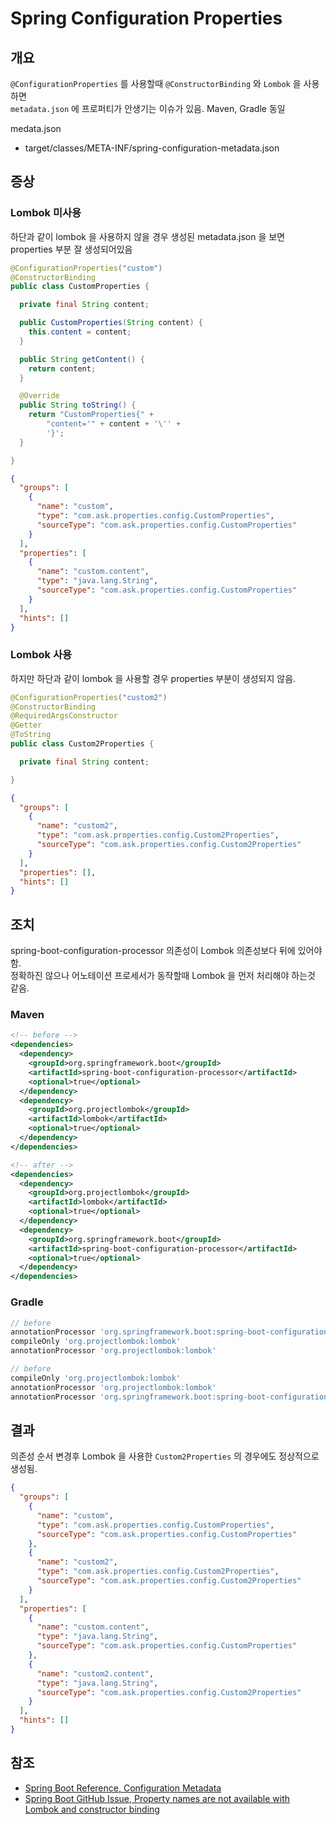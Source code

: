 # Spring Configuration Properties

## 개요

`@ConfigurationProperties` 를 사용할때 `@ConstructorBinding` 와 `Lombok` 을 사용하면  
`metadata.json` 에 프로퍼티가 안생기는 이슈가 있음. Maven, Gradle 동일

medata.json
- target/classes/META-INF/spring-configuration-metadata.json

## 증상

### Lombok 미사용

하단과 같이 lombok 을 사용하지 않을 경우 생성된 metadata.json 을 보면 properties 부분 잘 생성되어있음

```java
@ConfigurationProperties("custom")
@ConstructorBinding
public class CustomProperties {

  private final String content;

  public CustomProperties(String content) {
    this.content = content;
  }

  public String getContent() {
    return content;
  }

  @Override
  public String toString() {
    return "CustomProperties{" +
        "content='" + content + '\'' +
        '}';
  }

}
```

```json
{
  "groups": [
    {
      "name": "custom",
      "type": "com.ask.properties.config.CustomProperties",
      "sourceType": "com.ask.properties.config.CustomProperties"
    }
  ],
  "properties": [
    {
      "name": "custom.content",
      "type": "java.lang.String",
      "sourceType": "com.ask.properties.config.CustomProperties"
    }
  ],
  "hints": []
}
```

### Lombok 사용

하지만 하단과 같이 lombok 을 사용할 경우 properties 부분이 생성되지 않음.

```java
@ConfigurationProperties("custom2")
@ConstructorBinding
@RequiredArgsConstructor
@Getter
@ToString
public class Custom2Properties {

  private final String content;

}
```

```json
{
  "groups": [
    {
      "name": "custom2",
      "type": "com.ask.properties.config.Custom2Properties",
      "sourceType": "com.ask.properties.config.Custom2Properties"
    }
  ],
  "properties": [],
  "hints": []
}
```

## 조치

spring-boot-configuration-processor 의존성이 Lombok 의존성보다 뒤에 있어야함.  
정확하진 않으나 어노테이션 프로세서가 동작할때 Lombok 을 먼저 처리해야 하는것 같음.

### Maven

```xml
<!-- before -->
<dependencies>
  <dependency>
    <groupId>org.springframework.boot</groupId>
    <artifactId>spring-boot-configuration-processor</artifactId>
    <optional>true</optional>
  </dependency>
  <dependency>
    <groupId>org.projectlombok</groupId>
    <artifactId>lombok</artifactId>
    <optional>true</optional>
  </dependency>
</dependencies>

<!-- after -->
<dependencies>
  <dependency>
    <groupId>org.projectlombok</groupId>
    <artifactId>lombok</artifactId>
    <optional>true</optional>
  </dependency>
  <dependency>
    <groupId>org.springframework.boot</groupId>
    <artifactId>spring-boot-configuration-processor</artifactId>
    <optional>true</optional>
  </dependency>
</dependencies>
```

### Gradle

```groovy
// before
annotationProcessor 'org.springframework.boot:spring-boot-configuration-processor'
compileOnly 'org.projectlombok:lombok'
annotationProcessor 'org.projectlombok:lombok'

// before
compileOnly 'org.projectlombok:lombok'
annotationProcessor 'org.projectlombok:lombok'
annotationProcessor 'org.springframework.boot:spring-boot-configuration-processor'
```

## 결과

의존성 순서 변경후 Lombok 을 사용한 `Custom2Properties` 의 경우에도 정상적으로 생성됨.

```json
{
  "groups": [
    {
      "name": "custom",
      "type": "com.ask.properties.config.CustomProperties",
      "sourceType": "com.ask.properties.config.CustomProperties"
    },
    {
      "name": "custom2",
      "type": "com.ask.properties.config.Custom2Properties",
      "sourceType": "com.ask.properties.config.Custom2Properties"
    }
  ],
  "properties": [
    {
      "name": "custom.content",
      "type": "java.lang.String",
      "sourceType": "com.ask.properties.config.CustomProperties"
    },
    {
      "name": "custom2.content",
      "type": "java.lang.String",
      "sourceType": "com.ask.properties.config.Custom2Properties"
    }
  ],
  "hints": []
}
```

## 참조

- [Spring Boot Reference, Configuration Metadata
  ](https://docs.spring.io/spring-boot/docs/current/reference/html/configuration-metadata.html)
- [Spring Boot GitHub Issue, Property names are not available with Lombok and constructor binding](https://github.com/spring-projects/spring-boot/issues/18730)
